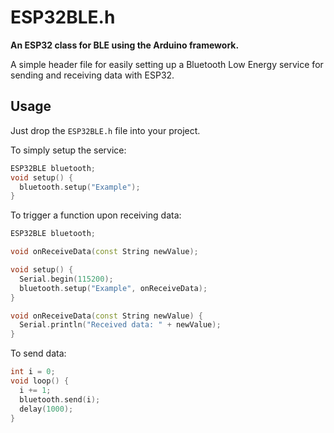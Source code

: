 # ESP32BLE.h
**An ESP32 class for BLE using the Arduino framework.**

A simple header file for easily setting up a Bluetooth Low Energy service for sending and receiving data with ESP32.

## Usage
Just drop the `ESP32BLE.h` file into your project.

To simply setup the service:
```c++
ESP32BLE bluetooth;
void setup() {
  bluetooth.setup("Example");
}
```

To trigger a function upon receiving data:
```c++
ESP32BLE bluetooth;

void onReceiveData(const String newValue);

void setup() {
  Serial.begin(115200);
  bluetooth.setup("Example", onReceiveData);
}

void onReceiveData(const String newValue) {
  Serial.println("Received data: " + newValue);
}
```

To send data:
```c++
int i = 0;
void loop() {
  i += 1;
  bluetooth.send(i);
  delay(1000);
}
```
